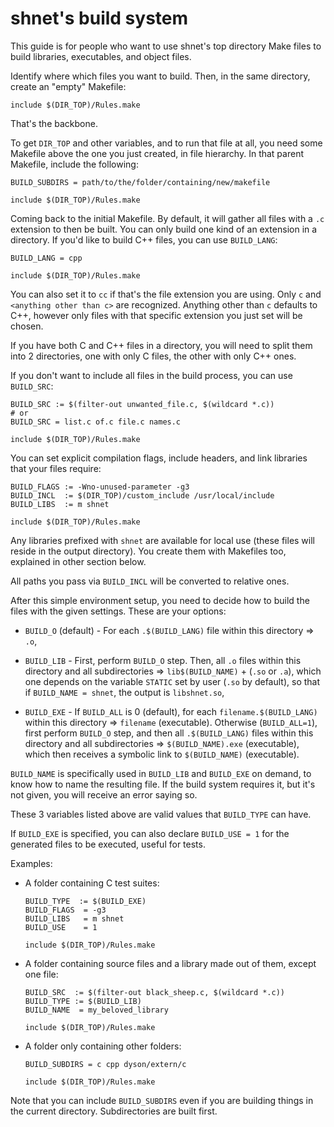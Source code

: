 # shnet's build system

This guide is for people who want to use shnet's top directory
Make files to build libraries, executables, and object files.

Identify where which files you want to build. Then,
in the same directory, create an "empty" Makefile:

```make
include $(DIR_TOP)/Rules.make
```

That's the backbone.

To get `DIR_TOP` and other variables, and to run that file
at all, you need some Makefile above the one you just created,
in file hierarchy. In that parent Makefile, include the following:

```make
BUILD_SUBDIRS = path/to/the/folder/containing/new/makefile

include $(DIR_TOP)/Rules.make
```

Coming back to the initial Makefile. By default, it will gather all files with
a `.c` extension to then be built. You can only build one kind of an extension
in a directory. If you'd like to build C++ files, you can use `BUILD_LANG`:

```make
BUILD_LANG = cpp

include $(DIR_TOP)/Rules.make
```

You can also set it to `cc` if that's the file extension you are
using. Only `c` and `<anything other than c>` are recognized.
Anything other than `c` defaults to C++, however only files
with that specific extension you just set will be chosen.

If you have both C and C++ files in a directory, you will need to split
them into 2 directories, one with only C files, the other with only C++ ones.

If you don't want to include all files in
the build process, you can use `BUILD_SRC`:

```make
BUILD_SRC := $(filter-out unwanted_file.c, $(wildcard *.c))
# or
BUILD_SRC = list.c of.c file.c names.c

include $(DIR_TOP)/Rules.make
```

You can set explicit compilation flags, include
headers, and link libraries that your files require:

```make
BUILD_FLAGS := -Wno-unused-parameter -g3
BUILD_INCL  := $(DIR_TOP)/custom_include /usr/local/include
BUILD_LIBS  := m shnet

include $(DIR_TOP)/Rules.make
```

Any libraries prefixed with `shnet` are available for local
use (these files will reside in the output directory). You
create them with Makefiles too, explained in other section below.

All paths you pass via `BUILD_INCL` will be converted to relative ones.

After this simple environment setup, you need to decide how to
build the files with the given settings. These are your options:

- `BUILD_O` (default) - For each `.$(BUILD_LANG)` file
    within this directory => `.o`,

- `BUILD_LIB` - First, perform `BUILD_O` step. Then, all `.o` files within this
    directory and all subdirectories => `lib$(BUILD_NAME)` + (`.so` or `.a`),
    which one depends on the variable `STATIC` set by user (`.so` by default),
    so that if `BUILD_NAME = shnet`, the output is `libshnet.so`,

- `BUILD_EXE` - If `BUILD_ALL` is 0 (default), for each `filename.$(BUILD_LANG)`
    within this directory => `filename` (executable). Otherwise (`BUILD_ALL=1`),
    first perform `BUILD_O` step, and then all `.$(BUILD_LANG)` files within
    this directory and all subdirectories => `$(BUILD_NAME).exe` (executable),
    which then receives a symbolic link to `$(BUILD_NAME)` (executable).

`BUILD_NAME` is specifically used in `BUILD_LIB` and `BUILD_EXE` on
demand, to know how to name the resulting file. If the build system
requires it, but it's not given, you will receive an error saying so.

These 3 variables listed above are valid values that `BUILD_TYPE` can have.

If `BUILD_EXE` is specified, you can also declare `BUILD_USE = 1`
for the generated files to be executed, useful for tests.

Examples:

- A folder containing C test suites:

    ```make
    BUILD_TYPE  := $(BUILD_EXE)
    BUILD_FLAGS  = -g3
    BUILD_LIBS   = m shnet
    BUILD_USE    = 1

    include $(DIR_TOP)/Rules.make
    ```

- A folder containing source files and
    a library made out of them, except one file:

    ```make
    BUILD_SRC  := $(filter-out black_sheep.c, $(wildcard *.c))
    BUILD_TYPE := $(BUILD_LIB)
    BUILD_NAME  = my_beloved_library

    include $(DIR_TOP)/Rules.make
    ```

- A folder only containing other folders:

    ```make
    BUILD_SUBDIRS = c cpp dyson/extern/c

    include $(DIR_TOP)/Rules.make
    ```

Note that you can include `BUILD_SUBDIRS` even if you are building
things in the current directory. Subdirectories are built first.

